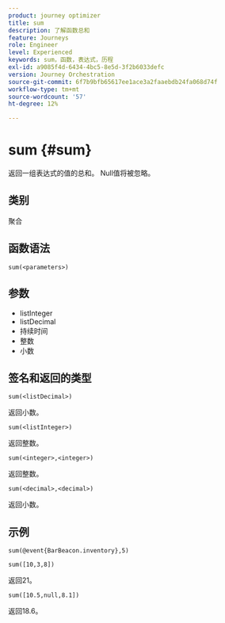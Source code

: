 ```yaml
---
product: journey optimizer
title: sum
description: 了解函数总和
feature: Journeys
role: Engineer
level: Experienced
keywords: sum，函数，表达式，历程
exl-id: a9085f4d-6434-4bc5-8e5d-3f2b6033defc
version: Journey Orchestration
source-git-commit: 6f7b9bfb65617ee1ace3a2faaebdb24fa068d74f
workflow-type: tm+mt
source-wordcount: '57'
ht-degree: 12%

---
```


# sum {#sum}

返回一组表达式的值的总和。 Null值将被忽略。

## 类别

聚合

## 函数语法

`sum(<parameters>)`

## 参数

* listInteger
* listDecimal
* 持续时间
* 整数
* 小数

## 签名和返回的类型

`sum(<listDecimal>)`

返回小数。

`sum(<listInteger>)`

返回整数。

`sum(<integer>,<integer>)`

返回整数。

`sum(<decimal>,<decimal>)`

返回小数。

## 示例

`sum(@event{BarBeacon.inventory},5)`

`sum([10,3,8])`

返回21。

`sum([10.5,null,8.1])`

返回18.6。
